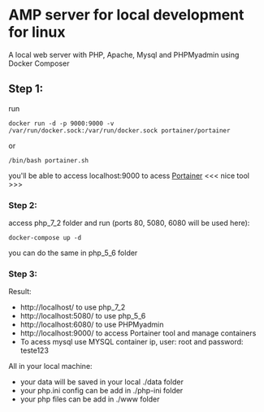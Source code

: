 # AMP server for local development for linux

A local web server with PHP, Apache, Mysql and PHPMyadmin using Docker Composer

## Step 1:

run
```
docker run -d -p 9000:9000 -v /var/run/docker.sock:/var/run/docker.sock portainer/portainer
```
or
```
/bin/bash portainer.sh
```
you'll be able to access localhost:9000 to acess [Portainer](https://www.portainer.io/) <<< nice tool >>>

### Step 2:

access php_7_2 folder and run (ports 80, 5080, 6080 will be used here):

```
docker-compose up -d
```

you can do the same in php_5_6 folder

### Step 3:

Result:

- http://localhost/ to use php_7_2
- http://localhost:5080/ to use php_5_6
- http://localhost:6080/ to use PHPMyadmin
- http://localhost:9000/ to access Portainer tool and manage containers
- To acess mysql use MYSQL container ip, user: root and password: teste123

All in your local machine:

- your data will be saved in your local ./data folder
- your php.ini config can be add in ./php-ini folder
- your php files can be add in ./www folder
